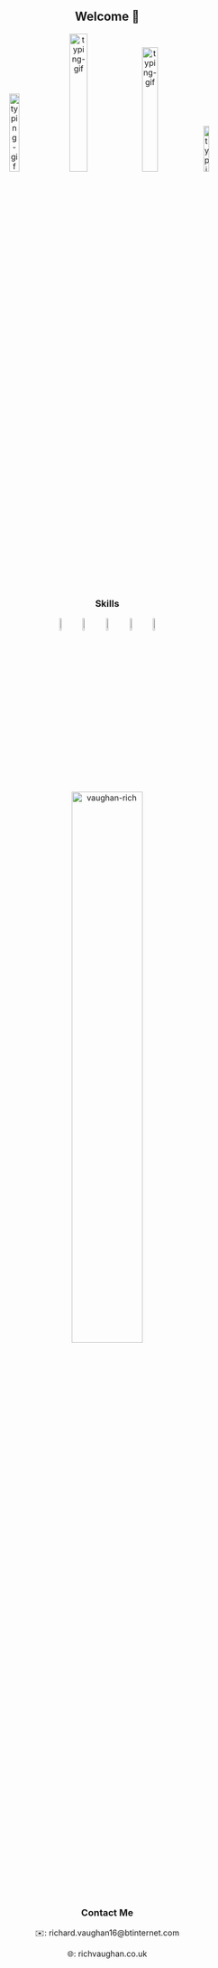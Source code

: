 <h2 align="center">Welcome 👋</h2>

<p align="center">
<img src="https://1.bp.blogspot.com/-PerenMfIjCM/XpcyoHWXSzI/AAAAAAAAB-g/DuPj_IoSWAMod3pVy4eEya4uxk-KN0UuACLcBGAsYHQ/s320/typing%2Bcat%2Bgif3.gif" height="auto" width="18.75%" alt="typing-gif" />  
<img src="https://media1.tenor.com/images/969ce2bc098f0354f7124a076f1e6555/tenor.gif?itemid=9994708"  height="auto" width="25%" alt="typing-gif" />
<img src="https://acegif.com/wp-content/uploads/cat-typing-2.gif" height="auto" width="23.75%" alt="typing-gif"/>
<img src="https://media1.tenor.com/images/0b73b9822898ecf8c2f0a74469c6e337/tenor.gif?itemid=5822667"  height="auto" width="14.375%" alt="typing-gif" />
  </p>

<h3 align="center">Skills</h3>

<p align="center">
<img src="https://devicons.github.io/devicon/devicon.git/icons/css3/css3-original-wordmark.svg" alt="css3" width="7.5%" height="7.5%"/>
<img src="https://www.vectorlogo.zone/logos/google_cloud/google_cloud-icon.svg" alt="gcp" width="7.5%" height="7.5%"/>
<img src="https://devicons.github.io/devicon/devicon.git/icons/html5/html5-original-wordmark.svg" alt="html5" width="7.5%" height="7.5%"/>
<img src="https://devicons.github.io/devicon/devicon.git/icons/javascript/javascript-original.svg" alt="javascript" width="7.5%" height="7.5%"/> 
<img src="https://devicons.github.io/devicon/devicon.git/icons/python/python-original.svg" alt="python" width="7.5%" height="7.5%"/>
<p align="center">
<img width="50%" src="https://github-readme-stats.vercel.app/api/top-langs/?username=vaughan-rich&layout=compact&hide=html" alt="vaughan-rich"/>
</p>
<h3 align="center">Contact Me</h3>
<p align="center">✉️: richard.vaughan16@btinternet.com</p>
<p align="center">🌐: richvaughan.co.uk</p>
